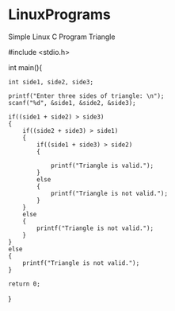 # LinuxPrograms
Simple Linux C Program Triangle

#include <stdio.h>

int main(){

    int side1, side2, side3;
    
    printf("Enter three sides of triangle: \n");
    scanf("%d", &side1, &side2, &side3);
    
    if((side1 + side2) > side3)
    {
        if((side2 + side3) > side1)
        {
            if((side1 + side3) > side2) 
            {
                
                printf("Triangle is valid.");
            }
            else
            {
                printf("Triangle is not valid.");
            }
        }
        else
        {
            printf("Triangle is not valid.");
        }
    }
    else
    {
        printf("Triangle is not valid.");
    }

    return 0;
}
